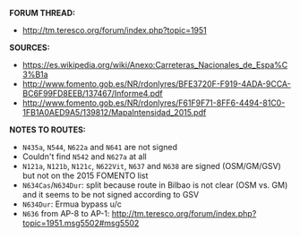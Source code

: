 ﻿**FORUM THREAD:**
- http://tm.teresco.org/forum/index.php?topic=1951


**SOURCES:**
- https://es.wikipedia.org/wiki/Anexo:Carreteras_Nacionales_de_Espa%C3%B1a
- http://www.fomento.gob.es/NR/rdonlyres/BFE3720F-F919-4ADA-9CCA-BC6F99FD8EEB/137467/Informe4.pdf
- http://www.fomento.gob.es/NR/rdonlyres/F61F9F71-8FF6-4494-81C0-1FB1A0AED9A5/139812/MapaIntensidad_2015.pdf


**NOTES TO ROUTES:**
- `N435a`, `N544`, `N622a` and `N641` are not signed
- Couldn't find `N542` and `N627a` at all
- `N121a`, `N121b`, `N121c`, `N622Vit`, `N637` and `N638` are signed (OSM/GM/GSV) but not on the 2015 FOMENTO list
- `N634Cas`/`N634Dur`: split because route in Bilbao is not clear (OSM vs. GM) and it seems to be not signed according to GSV
- `N634Dur`: Ermua bypass u/c
- `N636` from AP-8 to AP-1: http://tm.teresco.org/forum/index.php?topic=1951.msg5502#msg5502